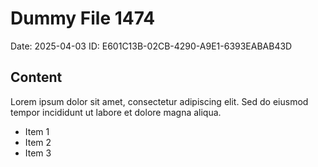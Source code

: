 # Dummy File 1474

Date: 2025-04-03
ID: E601C13B-02CB-4290-A9E1-6393EABAB43D

## Content

Lorem ipsum dolor sit amet, consectetur adipiscing elit.
Sed do eiusmod tempor incididunt ut labore et dolore magna aliqua.

* Item 1
* Item 2
* Item 3


